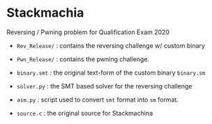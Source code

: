 # Stackmachia

Reversing / Pwning problem for Qualification Exam 2020 

 - `Rev_Release/` : contains the reversing challenge w/ custom binary
 - `Pwn_Release/` : contains the pwning challenge.

 - `binary.smt` : the original text-form of the custom binary `binary.sm`
 - `solver.py` : the SMT based solver for the reversing challenge
 - `asm.py` : script used to convert `smt` format into `sm` format.
 - `source.c` : the original source for Stackmachina